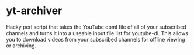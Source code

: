 # yt-archiver

Hacky perl script that takes the YouTube opml file of all of your subscribed channels and turns it into a useable input file list for youtube-dl. This allows you to download videos from your subscribed channels for offline viewing or archiving.